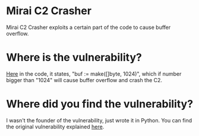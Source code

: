 # Mirai C2 Crasher
Mirai C2 Crasher exploits a certain part of the code to cause buffer overflow.
# Where is the vulnerability?
[Here](https://github.com/jgamblin/Mirai-Source-Code/blob/master/mirai/cnc/admin.go) in the code, it states, "buf := make([]byte, 1024)", which if number bigger than "1024" will cause buffer overflow and crash the C2.
# Where did you find the vulnerability?
I wasn't the founder of the vulnerability, just wrote it in Python.
You can find the original vulnerability explained [here](https://securityaffairs.co/wordpress/85040/malware/mirai-servers-hack.html).
